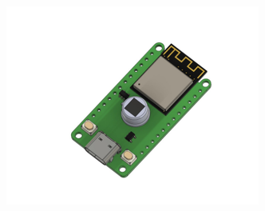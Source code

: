 ![alt text](https://github.com/strid3r21/Bee-Motion/blob/main/Bee%20Motion%203D%20model/board%20model.jpg?raw=true)
